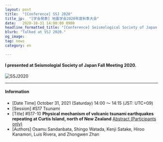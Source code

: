 ```yaml
---
layout: post
title:  "[Conference] SSJ 2020"
title_jp:  "[学会発表] 地震学会2020年度秋季大会"
date:   2020-10-31 14:00:00 0900
headline_formatted_title: "[Conference] Seismological Society of Japan: Fall Meeting 2020"
blurb: "Talked at VSJ 2020."
og_image:
tag: news
category: en

---
```


####  I presented at **Seismologial Society of Japan Fall Meeting 2020**. 

<p class="image_blog">
<img src="{{site.baseurl}}/assets/img/slide_title/201031_SSJ2020.png" alt="SSJ2020"/>
</p>

----

#### Information

- [Date Time] October 31, 2021 (Saturday) 14:00 〜 14:15 (JST: UTC+09)
- [Session] #S17 Tsunami
- [Title] #S17-10 **Physical mechanism of volcanic tsunami earthquakes repeating at Curtis Island, north of New Zealand** [Abstract (Participants only)](https://confit.atlas.jp/guide/changeLocale?strLocale=en&redirectUrl=/event/zisin2020/subject/S17-10/tables?cryptoId%3D)
- [Authors] Osamu Sandanbata, Shingo Watada, Kenji Satake, Hiroo Kanamori, Luis Rivera, and Zhongwen Zhan

